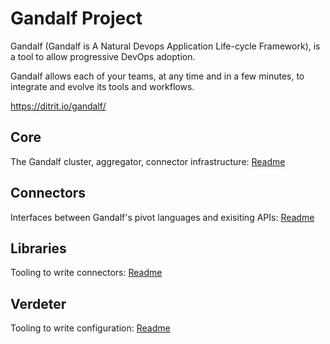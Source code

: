 # Gandalf Project

Gandalf (Gandalf is A Natural Devops Application Life-cycle Framework), is a tool to allow progressive DevOps adoption.

Gandalf allows each of your teams, at any time and in a few minutes, to integrate and evolve its tools and workflows.

https://ditrit.io/gandalf/

## Core 
The Gandalf cluster, aggregator, connector infrastructure: [Readme](core/README.md)

## Connectors
Interfaces between Gandalf's pivot languages and exisiting APIs: [Readme](connectors/README.md)

## Libraries
Tooling to write connectors: [Readme](libraries/README.md)

## Verdeter
Tooling to write configuration: [Readme](verdeter/README.md)


